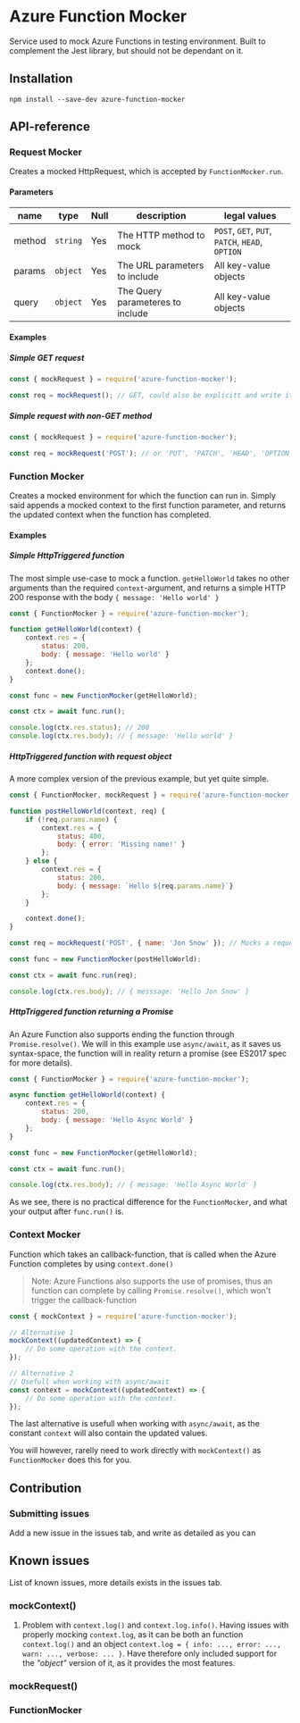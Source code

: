 Azure Function Mocker
====================

Service used to mock Azure Functions in testing environment.
Built to complement the Jest library, but should not be dependant on it.

## Installation

```
npm install --save-dev azure-function-mocker
```

## API-reference

### Request Mocker
Creates a mocked HttpRequest, which is accepted by `FunctionMocker.run`.

#### Parameters
|  name    |     type    | Null  |         description             |                  legal values                   |
| -------  | ----------- | ----- | --------------------------------| ----------------------------------------------- |
| method   | `string`    | Yes   | The HTTP method to mock         | `POST`, `GET`, `PUT`, `PATCH`, `HEAD`, `OPTION` |
| params   | `object`    | Yes   | The URL parameters to include   | All key-value objects                           |
| query    | `object`    | Yes   | The Query parameteres to include| All key-value objects                           |

#### Examples

##### Simple GET request
```js
const { mockRequest } = require('azure-function-mocker');

const req = mockRequest(); // GET, could also be explicitt and write it in.
```

##### Simple request with non-GET method
```js
const { mockRequest } = require('azure-function-mocker');

const req = mockRequest('POST'); // or 'PUT', 'PATCH', 'HEAD', 'OPTION', ...
```

### Function Mocker
Creates a mocked environment for which the function can run in. 
Simply said appends a mocked context to the first function parameter, and returns the updated context when the function has completed.

#### Examples

##### Simple HttpTriggered function
The most simple use-case to mock a function. 
`getHelloWorld` takes no other arguments than the required `context`-argument,
and returns a simple HTTP 200 response with the body `{ message: 'Hello world' }`

```js
const { FunctionMocker } = require('azure-function-mocker');

function getHelloWorld(context) {
    context.res = {
        status: 200,
        body: { message: 'Hello world' }
    };
    context.done();
}

const func = new FunctionMocker(getHelloWorld);

const ctx = await func.run();

console.log(ctx.res.status); // 200
console.log(ctx.res.body); // { message: 'Hello world' }
```

##### HttpTriggered function with request object
A more complex version of the previous example, but yet quite simple.

```js
const { FunctionMocker, mockRequest } = require('azure-function-mocker');

function postHelloWorld(context, req) {
    if (!req.params.name) {
        context.res = {
            status: 400,
            body: { error: 'Missing name!' }
        };
    } else {
        context.res = {
            status: 200,
            body: { message: `Hello ${req.params.name}`}
        };
    }

    context.done();
}

const req = mockRequest('POST', { name: 'Jon Snow' }); // Mocks a request with a POST-body

const func = new FunctionMocker(postHelloWorld);

const ctx = await func.run(req);

console.log(ctx.res.body); // { messsage: 'Hello Jon Snow' }
```

##### HttpTriggered function returning a Promise
An Azure Function also supports ending the function through `Promise.resolve()`.
We will in this example use `async/await`, as it saves us syntax-space, the function will 
in reality return a promise (see ES2017 spec for more details).

```js
const { FunctionMocker } = require('azure-function-mocker');

async function getHelloWorld(context) {
    context.res = {
        status: 200,
        body: { message: 'Hello Async World' }
    };
}

const func = new FunctionMocker(getHelloWorld);

const ctx = await func.run();

console.log(ctx.res.body); // { message: 'Hello Async World' }
```

As we see, there is no practical difference for the `FunctionMocker`, and what your output after `func.run()` is.

### Context Mocker

Function which takes an callback-function,
that is called when the Azure Function completes by using `context.done()`

> Note: Azure Functions also supports the use of promises, thus an function can complete by calling
> `Promise.resolve()`, which won't trigger the callback-function

```js
const { mockContext } = require('azure-function-mocker');

// Alternative 1
mockContext((updatedContext) => {
    // Do some operation with the context.
});

// Alternative 2
// Usefull when working with async/await
const context = mockContext((updatedContext) => {
    // Do some operation with the context.
});
```

The last alternative is usefull when working with `async/await`, as the constant `context` will also contain the updated values.

You will however, rarelly need to work directly with `mockContext()` as `FunctionMocker` does this for you.

## Contribution

### Submitting issues
Add a new issue in the issues tab, and write as detailed as you can

## Known issues
List of known issues, more details exists in the issues tab.

### mockContext()

1. Problem with `context.log()` and `context.log.info()`. Having issues with properly mocking `context.log`, as it
   can be both an function `context.log()` and an object `context.log = { info: ..., error: ..., warn: ..., verbose: ... }`. Have therefore only included support for the _"object"_ version of it, as it provides the most features.

### mockRequest()

### FunctionMocker
